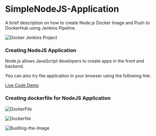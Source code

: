 
# SimpleNodeJS-Application

A brief description on  how to  create Node.js Docker Image and Push to DockerHub using Jenkins Pipeline.


![Docker Jenkins Project](https://file.notion.so/f/f/6c0da47d-0ecd-43be-af30-cfa44ecc34ee/94eff8e1-bc32-4258-82de-59b729ce5605/Untitled.png?id=1b6cde20-4222-4cd4-b324-af15c78e902d&table=block&spaceId=6c0da47d-0ecd-43be-af30-cfa44ecc34ee&expirationTimestamp=1697155200000&signature=gSCynpNGgR2Gb3x94GOQ-aopyN1rblElhKlhlbWhkmg&downloadName=Untitled.png)


### Creating NodeJS Application

Node.js allows JavaScript developers to create apps in the front and backend.



You can also try the application in your browser using the following link:

[Live Code Demo](https://replit.com/@gautamnishant88/SImpleNodeJS-Application#index.js)


### Creating dockerfile for NodeJS Application


![DockerFile](https://file.notion.so/f/f/6c0da47d-0ecd-43be-af30-cfa44ecc34ee/23d0a0fa-6262-4c89-b133-0df25fcd0fc7/Untitled.png?id=a73c63c6-7a60-425f-9481-87e1a9270e69&table=block&spaceId=6c0da47d-0ecd-43be-af30-cfa44ecc34ee&expirationTimestamp=1697155200000&signature=e0_nzikixkkuMqEoNAfH5L-WhGWKQgoSHMjbfDxYilM&downloadName=Untitled.png)

![Dockerfile](https://file.notion.so/f/f/6c0da47d-0ecd-43be-af30-cfa44ecc34ee/e125d2c8-f277-47d0-8225-1e8674f57b0b/carbon.png?id=aec52f90-f87a-4f32-94ca-ad7b0c2b9953&table=block&spaceId=6c0da47d-0ecd-43be-af30-cfa44ecc34ee&expirationTimestamp=1697155200000&signature=-xFfCiWZ58mlYGt8bdO5qZiALhl4znX8_ga2_uYVBZ8&downloadName=carbon.png)

![Buidling-the-Image](https://file.notion.so/f/f/6c0da47d-0ecd-43be-af30-cfa44ecc34ee/b7f03b2d-d886-4fb4-af3c-c42537506896/Untitled.png?id=a743673e-67d4-4e59-a28c-3d6c42d1429a&table=block&spaceId=6c0da47d-0ecd-43be-af30-cfa44ecc34ee&expirationTimestamp=1697155200000&signature=BX6ZU4vBkCNM_P43cA10ttYaJIJfM4VfZIYu_SodGKA&downloadName=Untitled.png)
